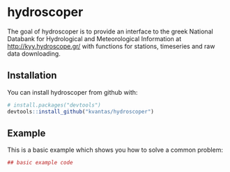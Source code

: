
<!-- README.md is generated from README.Rmd. Please edit that file -->
hydroscoper
===========

The goal of hydroscoper is to provide an interface to the greek National Databank for Hydrological and Meteorological Information at <http://kyy.hydroscope.gr/> with functions for stations, timeseries and raw data downloading.

Installation
------------

You can install hydroscoper from github with:

``` r
# install.packages("devtools")
devtools::install_github("kvantas/hydroscoper")
```

Example
-------

This is a basic example which shows you how to solve a common problem:

``` r
## basic example code
```
